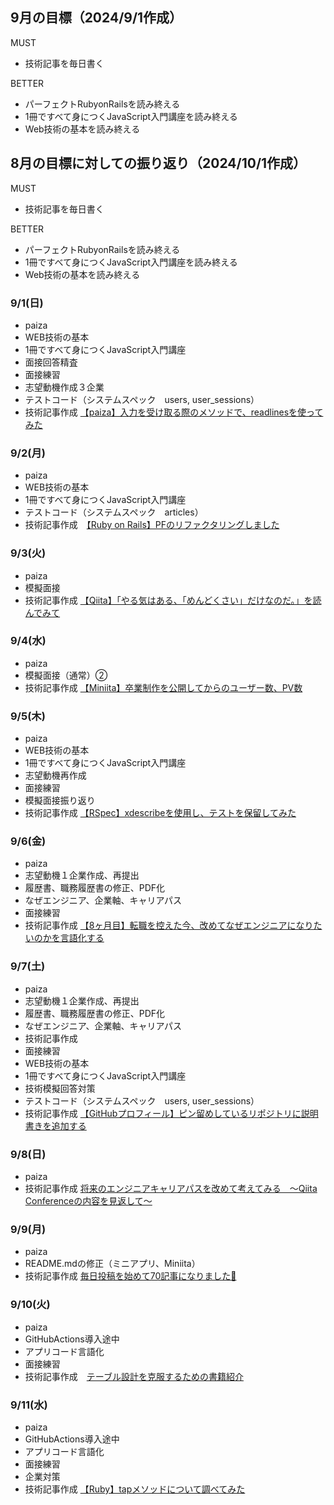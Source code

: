 ## 9月の目標（2024/9/1作成）
MUST
- 技術記事を毎日書く
  
BETTER
- パーフェクトRubyonRailsを読み終える
- 1冊ですべて身につくJavaScript入門講座を読み終える
- Web技術の基本を読み終える

## 8月の目標に対しての振り返り（2024/10/1作成）
MUST
- 技術記事を毎日書く
  
BETTER
- パーフェクトRubyonRailsを読み終える
- 1冊ですべて身につくJavaScript入門講座を読み終える
- Web技術の基本を読み終える


### 9/1(日)
- paiza
- WEB技術の基本
- 1冊ですべて身につくJavaScript入門講座
- 面接回答精査
- 面接練習
- 志望動機作成３企業
- テストコード（システムスペック　users, user_sessions）
- 技術記事作成 [【paiza】入力を受け取る際のメソッドで、readlinesを使ってみた](https://zenn.dev/s17w09/articles/3b623d54933403)


### 9/2(月)
- paiza
- WEB技術の基本
- 1冊ですべて身につくJavaScript入門講座
- テストコード（システムスペック　articles）
- 技術記事作成　[【Ruby on Rails】PFのリファクタリングしました](https://www.miniita.com/articles/131)


### 9/3(火)
- paiza
- 模擬面接
- 技術記事作成 [【Qiita】「やる気はある、「めんどくさい」だけなのだ。」を読んでみて](https://zenn.dev/s17w09/articles/e8a1b4d796a090)


### 9/4(水)
- paiza
- 模擬面接（通常）②
- 技術記事作成 [【Miniita】卒業制作を公開してからのユーザー数、PV数](https://zenn.dev/s17w09/articles/dbf57b7118f077)


### 9/5(木)
- paiza
- WEB技術の基本
- 1冊ですべて身につくJavaScript入門講座
- 志望動機再作成
- 面接練習
- 模擬面接振り返り
- 技術記事作成 [【RSpec】xdescribeを使用し、テストを保留してみた](https://www.miniita.com/articles/133)


### 9/6(金)
- paiza
- 志望動機１企業作成、再提出
- 履歴書、職務履歴書の修正、PDF化
- なぜエンジニア、企業軸、キャリアパス
- 面接練習
- 技術記事作成 [【8ヶ月目】転職を控えた今、改めてなぜエンジニアになりたいのかを言語化する](https://note.com/ayasaaaa/n/n13d483dcf08e?from=notice)

### 9/7(土)
- paiza
- 志望動機１企業作成、再提出
- 履歴書、職務履歴書の修正、PDF化
- なぜエンジニア、企業軸、キャリアパス
- 技術記事作成 
- 面接練習
- WEB技術の基本
- 1冊ですべて身につくJavaScript入門講座
- 技術模擬回答対策
- テストコード（システムスペック　users, user_sessions）
- 技術記事作成 [【GitHubプロフィール】ピン留めしているリポジトリに説明書きを追加する](https://www.miniita.com/articles/136)


### 9/8(日)
- paiza
- 技術記事作成 [将来のエンジニアキャリアパスを改めて考えてみる　〜Qiita Conferenceの内容を見返して〜](https://note.com/ayasaaaa/n/ncb59e7758fb3)


### 9/9(月)
- paiza
- README.mdの修正（ミニアプリ、Miniita）
- 技術記事作成 [毎日投稿を始めて70記事になりました💐](https://zenn.dev/s17w09/articles/431fd711c91f52)


### 9/10(火)
- paiza
- GitHubActions導入途中
- アプリコード言語化
- 面接練習
- 技術記事作成　[テーブル設計を克服するための書籍紹介](https://www.miniita.com/articles/140)


### 9/11(水)
- paiza
- GitHubActions導入途中
- アプリコード言語化
- 面接練習
- 企業対策
- 技術記事作成 [【Ruby】tapメソッドについて調べてみた](https://zenn.dev/s17w09/articles/2f26cf969c88e4)
